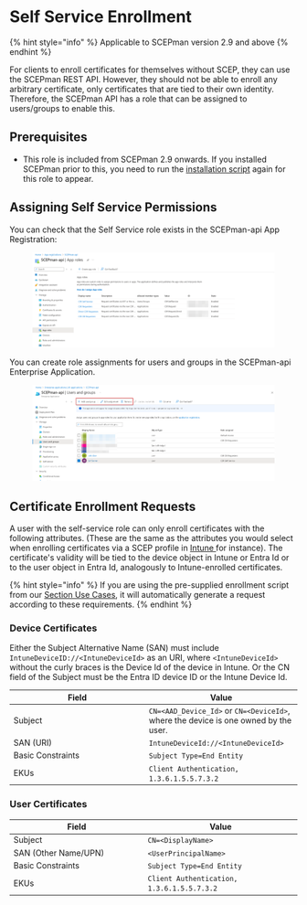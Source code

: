 # Self Service Enrollment

{% hint style="info" %}
Applicable to SCEPman version 2.9 and above
{% endhint %}

For clients to enroll certificates for themselves without SCEP, they can use the SCEPman REST API. However, they should not be able to enroll any arbitrary certificate, only certificates that are tied to their own identity. Therefore, the SCEPman API has a role that can be assigned to users/groups to enable this.

## Prerequisites

* This role is included from SCEPman 2.9 onwards. If you installed SCEPman prior to this, you need to run the [installation script](../../../scepman-configuration/post-installation-config.md#running-the-scepman-installation-cmdlet) again for this role to appear.

## Assigning Self Service Permissions

You can check that the Self Service role exists in the SCEPman-api App Registration:

<figure><img src="../../../.gitbook/assets/image (79).png" alt=""><figcaption></figcaption></figure>

You can create role assignments for users and groups in the SCEPman-api Enterprise Application.&#x20;

<figure><img src="../../../.gitbook/assets/image (3) (1) (1) (1).png" alt=""><figcaption></figcaption></figure>

## Certificate Enrollment Requests

A user with the self-service role can only enroll certificates with the following attributes. (These are the same as the attributes you would select when enrolling certificates via a SCEP profile in [Intune ](../../microsoft-intune/)for instance). The certificate's validity will be tied to the device object in Intune or Entra Id or to the user object in Entra Id, analogously to Intune-enrolled certificates.

{% hint style="info" %}
If you are using the pre-supplied enrollment script from our [Section Use Cases](../../../use-cases.md), it will automatically generate a request according to these requirements.
{% endhint %}

### Device Certificates

Either the Subject Alternative Name (SAN) must include `IntuneDeviceID://<IntuneDeviceId>` as an URI, where `<IntuneDeviceId>` without the curly braces is the Device Id of the device in Intune. Or the CN field of the Subject must be the Entra ID device ID or the Intune Device Id.

<table><thead><tr><th width="223">Field</th><th>Value</th></tr></thead><tbody><tr><td>Subject</td><td><code>CN=&#x3C;AAD_Device_Id></code> or <code>CN=&#x3C;DeviceId></code>, where the device is one owned by the user.</td></tr><tr><td>SAN (URI)</td><td><code>IntuneDeviceId://&#x3C;IntuneDeviceId></code></td></tr><tr><td>Basic Constraints</td><td><code>Subject Type=End Entity</code></td></tr><tr><td>EKUs</td><td><code>Client Authentication, 1.3.6.1.5.5.7.3.2</code></td></tr></tbody></table>

### User Certificates

<table><thead><tr><th width="221">Field</th><th>Value</th></tr></thead><tbody><tr><td>Subject</td><td><code>CN=&#x3C;DisplayName></code></td></tr><tr><td>SAN (Other Name/UPN)</td><td><code>&#x3C;UserPrincipalName></code></td></tr><tr><td>Basic Constraints</td><td><code>Subject Type=End Entity</code></td></tr><tr><td>EKUs</td><td><code>Client Authentication, 1.3.6.1.5.5.7.3.2</code></td></tr></tbody></table>
